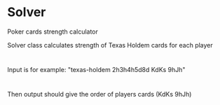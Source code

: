# Solver
Poker cards strength calculator

Solver class calculates strength of Texas Holdem cards for each player
#
Input is for example: "texas-holdem 2h3h4h5d8d KdKs 9hJh"
#
Then output should give the order of players cards (KdKs 9hJh)
